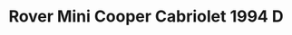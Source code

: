 ---
    title: Rover Mini Cooper Cabriolet 1994 D
    slug: Rover-Mini-Cooper-Cabriolet-1994-D
    description:
    code: Rover-Mini-Cooper-Cabriolet-1994-D
    image: https://cmdiy-archive.s3.us-east-1.amazonaws.com/adverts/images/Rover+Mini+Cooper+Cabriolet+1994+D.jpeg
    download: https://cmdiy-archive.s3.us-east-1.amazonaws.com/adverts/documents/Rover+Mini+Cooper+Cabriolet+1994+D.pdf
---